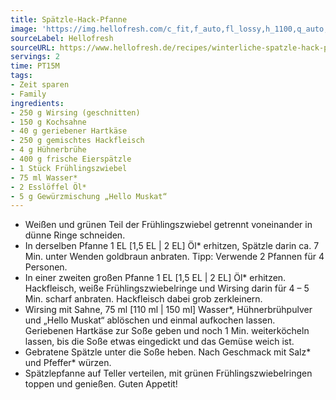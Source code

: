 ```yaml
---
title: Spätzle-Hack-Pfanne
image: 'https://img.hellofresh.com/c_fit,f_auto,fl_lossy,h_1100,q_auto,w_2600/hellofresh_s3/image/winterliche-spatzle-hack-pfanne-8f570992.jpg'
sourceLabel: Hellofresh
sourceURL: https://www.hellofresh.de/recipes/winterliche-spatzle-hack-pfanne-633192f20d76680292024247
servings: 2
time: PT15M
tags:
- Zeit sparen
- Family
ingredients:
- 250 g Wirsing (geschnitten)
- 150 g Kochsahne
- 40 g geriebener Hartkäse
- 250 g gemischtes Hackfleisch
- 4 g Hühnerbrühe
- 400 g frische Eierspätzle
- 1 Stück Frühlingszwiebel
- 75 ml Wasser*
- 2 Esslöffel Öl*
- 5 g Gewürzmischung „Hello Muskat“
---
```


- Weißen und grünen Teil der Frühlingszwiebel getrennt voneinander in dünne Ringe schneiden.
- In derselben Pfanne 1 EL [1,5 EL | 2 EL] Öl\* erhitzen, Spätzle darin ca. 7 Min. unter Wenden goldbraun anbraten.  Tipp: Verwende 2 Pfannen für 4 Personen.
- In einer zweiten großen Pfanne 1 EL [1,5 EL | 2 EL] Öl\* erhitzen. Hackfleisch, weiße Frühlingszwiebelringe und Wirsing darin für 4 – 5 Min. scharf anbraten. Hackfleisch dabei grob zerkleinern.
- Wirsing mit Sahne, 75 ml [110 ml | 150 ml] Wasser\*, Hühnerbrühpulver und „Hello Muskat“ ablöschen und einmal aufkochen lassen.  Geriebenen Hartkäse zur Soße geben und noch 1 Min. weiterköcheln lassen, bis die Soße etwas eingedickt und das Gemüse weich ist.
- Gebratene Spätzle unter die Soße heben. Nach Geschmack mit Salz\* und Pfeffer\* würzen.
- Spätzlepfanne auf Teller verteilen, mit grünen Frühlingszwiebelringen toppen und genießen. Guten Appetit!
